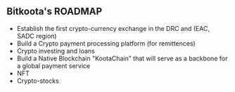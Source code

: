 ## Bitkoota's ROADMAP 


- Establish the first crypto-currency exchange in the DRC and (EAC, SADC region)
- Build a Crypto payment processing platform (for remittences) 
- Crypto investing and loans 
- Build a Native Blockchain "KootaChain" that will serve as a backbone for a global payment service
- NFT 
- Crypto-stocks
